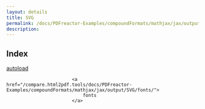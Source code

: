 ```yaml
---
layout: details
title: SVG
permalink: /docs/PDFreactor-Examples/compoundFormats/mathjax/jax/output/SVG/
description: 
---
```


## Index
<div class="boxes">
                            <a href="/compare.html2pdf.tools/docs/PDFreactor-Examples/compoundFormats/mathjax/jax/output/SVG/autoload/">
                                autoload
                            </a>

                            <a href="/compare.html2pdf.tools/docs/PDFreactor-Examples/compoundFormats/mathjax/jax/output/SVG/fonts/">
                                fonts
                            </a>
</div>


